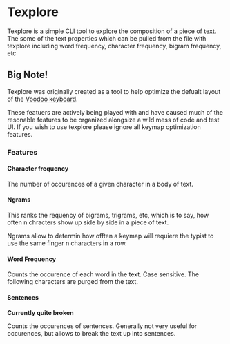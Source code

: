 # Texplore

Texplore is a simple CLI tool to explore the composition of a piece of text. The some of the text properties which can be pulled from the file with texplore including word frequency, character frequency, bigram frequency, etc

## Big Note!

Texplore was originally created as a tool to help optimize the defualt layout of the [Voodoo keyboard](https://jloulou.com/voodoohome.html "Voodoo Keyboard Homepage").

These featuers are actively being played with and have caused much of the resonable features to be organized alongsize a wild mess of code and test UI. If you wish to use texplore please ignore all keymap optimization features.

### Features

#### Character frequency

The number of occurences of a given character in a body of text.

#### Ngrams

This ranks the requency of bigrams, trigrams, etc, which is to say, how often n chracters show up side by side in a piece of text.

Ngrams allow to determin how offten a keymap will requiere the typist to use the same finger n characters in a row.


#### Word Frequency

Counts the occurence of each word in the text. Case sensitive.
The following characters are purged from the text.

#### Sentences

**Currently quite broken**

Counts the occurences of sentences. Generally not very useful for occurences, but allows to break the text up into sentences.
